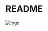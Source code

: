 # README

![logo](https://user-images.githubusercontent.com/43782987/46350179-5b881e80-c654-11e8-8c63-8298f5611ea3.png)

